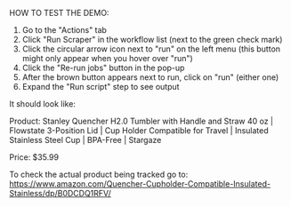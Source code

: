 HOW TO TEST THE DEMO:

1. Go to the "Actions" tab
2. Click "Run Scraper" in the workflow list (next to the green check mark)
3. Click the circular arrow icon next to "run" on the left menu (this button might only appear when you hover over "run")
4. Click the "Re-run jobs" button in the pop-up
5. After the brown button appears next to run, click on "run" (either one)
6. Expand the "Run script" step to see output

It should look like:

Product: Stanley Quencher H2.0 Tumbler with Handle and Straw 40 oz | Flowstate 3-Position Lid | Cup Holder Compatible for Travel | Insulated Stainless Steel Cup | BPA-Free | Stargaze

Price: $35.99

To check the actual product being tracked go to:
https://www.amazon.com/Quencher-Cupholder-Compatible-Insulated-Stainless/dp/B0DCDQ1RFV/
